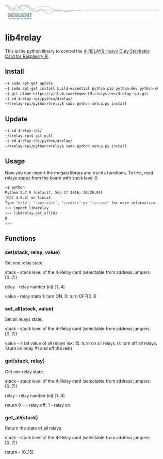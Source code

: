 [![4relay-rpi](res/sequent.jpg)](https://sequentmicrosystems.com/index.php?route=product/product&path=33&product_id=58)

# lib4relay

This is the python library to control the [4-RELAYS Heavy Duty Stackable Card for Raspberry Pi](https://sequentmicrosystems.com/product/4-relays-heavy-duty-stackable-card-for-rpi/).

## Install

```bash
~$ sudo apt-get update
~$ sudo apt-get install build-essential python-pip python-dev python-smbus git
~$ git clone https://github.com/SequentMicrosystems/4relay-rpi.git
~$ cd 4relay-rpi/python/4relay/
~/4relay-rpi/python/4relay$ sudo python setup.py install
```
## Update

```bash
~$ cd 4relay-rpi/
~/4relay-rpi$ git pull
~$ cd 4relay-rpi/python/4relay/
~/4relay-rpi/python/4relay$ sudo python setup.py install
```

## Usage 

Now you can import the megaio library and use its functions. To test, read relays status from the board with stack level 0:

```bash
~$ python
Python 2.7.9 (default, Sep 17 2016, 20:26:04)
[GCC 4.9.2] on linux2
Type "help", "copyright", "credits" or "license" for more information.
>>> import lib4relay
>>> lib4relay.get_all(0)
0
>>>
```

## Functions

### set(stack, relay, value)
Set one relay state.

stack - stack level of the 4-Relay card (selectable from address jumpers [0..7])

relay - relay number (id) [1..4]

value - relay state 1: turn ON, 0: turn OFF[0..1]


### set_all(stack, value)
Set all relays state.

stack - stack level of the 4-Relay card (selectable from address jumpers [0..7])

value - 4 bit value of all relays (ex: 15: turn on all relays, 0: turn off all relays, 1:turn on relay #1 and off the rest)

### get(stack, relay)
Get one relay state.

stack - stack level of the 4-Relay card (selectable from address jumpers [0..7])

relay - relay number (id) [1..4]

return 0 == relay off; 1 - relay on

### get_all(stack)
Return the state of all relays.

stack - stack level of the 4-Relay card (selectable from address jumpers [0..7])

return - [0..15]

